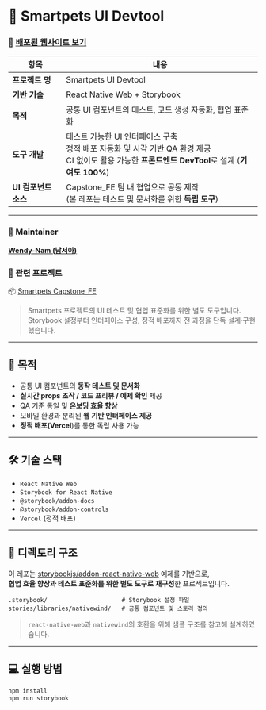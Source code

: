 # 🧩 Smartpets UI Devtool

### 📎 [배포된 웹사이트 보기](https://wendy-jmcomponents-rn.vercel.app)

| 항목 | 내용 |
|------|------|
| **프로젝트 명** | Smartpets UI Devtool |
| **기반 기술** | React Native Web + Storybook |
| **목적** | 공통 UI 컴포넌트의 테스트, 코드 생성 자동화, 협업 표준화 |
| **도구 개발** | 테스트 가능한 UI 인터페이스 구축<br>정적 배포 자동화 및 시각 기반 QA 환경 제공<br>CI 없이도 활용 가능한 **프론트엔드 DevTool**로 설계 (**기여도 100%**) |
| **UI 컴포넌트 소스** | Capstone_FE 팀 내 협업으로 공동 제작<br>(본 레포는 테스트 및 문서화를 위한 **독립 도구**) |

---

### 👤 Maintainer  
[**Wendy-Nam (남서아)**](https://github.com/Wendy-Nam)

### 🧩 관련 프로젝트  
📦 [Smartpets Capstone_FE](https://github.com/KAU-SMART-PETS/Capstone_FE/tree/main)

> Smartpets 프로젝트의 UI 테스트 및 협업 표준화를 위한 별도 도구입니다.  
> Storybook 설정부터 인터페이스 구성, 정적 배포까지 전 과정을 단독 설계·구현했습니다.

---

## 🎯 목적

- 공통 UI 컴포넌트의 **동작 테스트 및 문서화**
- **실시간 props 조작 / 코드 프리뷰 / 예제 확인** 제공
- QA 기준 통일 및 **온보딩 효율 향상**
- 모바일 환경과 분리된 **웹 기반 인터페이스 제공**
- **정적 배포(Vercel**)를 통한 독립 사용 가능

---

## 🛠️ 기술 스택

- `React Native Web`  
- `Storybook for React Native`  
- `@storybook/addon-docs`  
- `@storybook/addon-controls`  
- `Vercel` (정적 배포)

---

## 📁 디렉토리 구조

이 레포는 [storybookjs/addon-react-native-web](https://github.com/storybookjs/addon-react-native-web) 예제를 기반으로,  
**협업 효율 향상과 테스트 표준화를 위한 별도 도구로 재구성**한 프로젝트입니다.

```
.storybook/                     # Storybook 설정 파일
stories/libraries/nativewind/   # 공통 컴포넌트 및 스토리 정의
```

> `react-native-web`과 `nativewind`의 호환을 위해 샘플 구조를 참고해 설계하였습니다.

---

## 💻 실행 방법

```bash
npm install
npm run storybook
```



